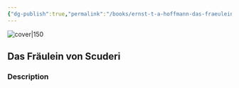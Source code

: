 ```yaml
---
{"dg-publish":true,"permalink":"/books/ernst-t-a-hoffmann-das-fraeulein-von-scuderi/","title":"\"Das Fräulein von Scuderi\"","tags":["crime","classic","fiction"]}
---
```




![cover|150](https://cdn.thestorygraph.com/qbectpin4y99qqqylp4lg3fghoe4)

## Das Fräulein von Scuderi

### Description


```